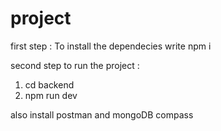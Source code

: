 # project

first step : 
To install the dependecies 
write npm i 

second step to run the project : 
1. cd backend
2. npm run dev 

also install postman and mongoDB compass 
